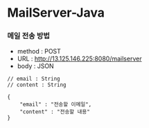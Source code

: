 # MailServer-Java

### 메일 전송 방법
- method : POST
- URL : http://13.125.146.225:8080/mailserver
- body : JSON
```
// email : String
// content : String

{
    "email" : "전송할 이메일",
    "content" : "전송할 내용"
}
```
